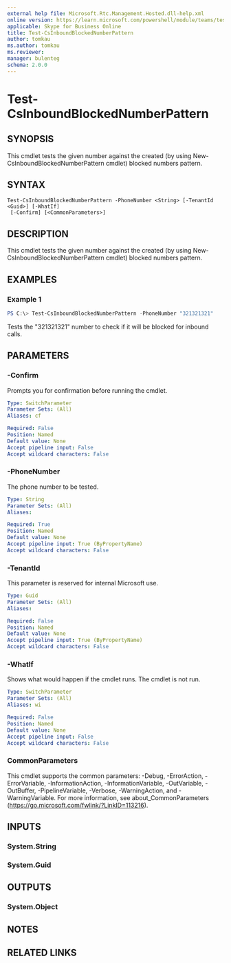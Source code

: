 ```yaml
---
external help file: Microsoft.Rtc.Management.Hosted.dll-help.xml 
online version: https://learn.microsoft.com/powershell/module/teams/test-csinboundblockednumberpattern
applicable: Skype for Business Online 
title: Test-CsInboundBlockedNumberPattern
author: tomkau
ms.author: tomkau
ms.reviewer:
manager: bulenteg
schema: 2.0.0 
---
```


# Test-CsInboundBlockedNumberPattern

## SYNOPSIS
This cmdlet tests the given number against the created (by using New-CsInboundBlockedNumberPattern cmdlet) blocked numbers pattern.

## SYNTAX

```
Test-CsInboundBlockedNumberPattern -PhoneNumber <String> [-TenantId <Guid>] [-WhatIf]
 [-Confirm] [<CommonParameters>]
```

## DESCRIPTION
This cmdlet tests the given number against the created (by using New-CsInboundBlockedNumberPattern cmdlet) blocked numbers pattern.

## EXAMPLES

### Example 1
```powershell
PS C:\> Test-CsInboundBlockedNumberPattern -PhoneNumber "321321321"
```

Tests the "321321321" number to check if it will be blocked for inbound calls.

## PARAMETERS

### -Confirm
Prompts you for confirmation before running the cmdlet.

```yaml
Type: SwitchParameter
Parameter Sets: (All)
Aliases: cf

Required: False
Position: Named
Default value: None
Accept pipeline input: False
Accept wildcard characters: False
```

### -PhoneNumber
The phone number to be tested.

```yaml
Type: String
Parameter Sets: (All)
Aliases:

Required: True
Position: Named
Default value: None
Accept pipeline input: True (ByPropertyName)
Accept wildcard characters: False
```

### -TenantId
This parameter is reserved for internal Microsoft use.

```yaml
Type: Guid
Parameter Sets: (All)
Aliases:

Required: False
Position: Named
Default value: None
Accept pipeline input: True (ByPropertyName)
Accept wildcard characters: False
```

### -WhatIf
Shows what would happen if the cmdlet runs.
The cmdlet is not run.

```yaml
Type: SwitchParameter
Parameter Sets: (All)
Aliases: wi

Required: False
Position: Named
Default value: None
Accept pipeline input: False
Accept wildcard characters: False
```

### CommonParameters
This cmdlet supports the common parameters: -Debug, -ErrorAction, -ErrorVariable, -InformationAction, -InformationVariable, -OutVariable, -OutBuffer, -PipelineVariable, -Verbose, -WarningAction, and -WarningVariable. For more information, see about_CommonParameters (https://go.microsoft.com/fwlink/?LinkID=113216).

## INPUTS

### System.String

### System.Guid

## OUTPUTS

### System.Object
## NOTES

## RELATED LINKS
